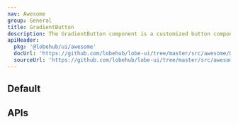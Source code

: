 ```yaml
---
nav: Awesome
group: General
title: GradientButton
description: The GradientButton component is a customized button component built on top of Ant Design's Button component. It allows for customization of the button appearance with a gradient background and a glow effect. It also includes an optional spin animation.
apiHeader:
  pkg: '@lobehub/ui/awesome'
  docUrl: 'https://github.com/lobehub/lobe-ui/tree/master/src/awesome/GradientButton/index.md'
  sourceUrl: 'https://github.com/lobehub/lobe-ui/tree/master/src/awesome/GradientButton/index.tsx'
---
```


## Default

<code src="./demos/index.tsx" nopadding></code>

## APIs
